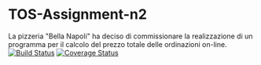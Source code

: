 # TOS-Assignment-n2
La pizzeria "Bella Napoli" ha deciso di commissionare la realizzazione di un programma per il calcolo del prezzo totale delle ordinazioni on-line.
[![Build Status](https://travis-ci.com/PardeepOne/TOS-Assignment-n2.svg?branch=master)](https://travis-ci.com/PardeepOne/TOS-Assignment-n2)
[![Coverage Status](https://coveralls.io/repos/github/PardeepOne/TOS-Assignment-n2/badge.svg?branch=master)](https://coveralls.io/github/PardeepOne/TOS-Assignment-n2?branch=develop)
